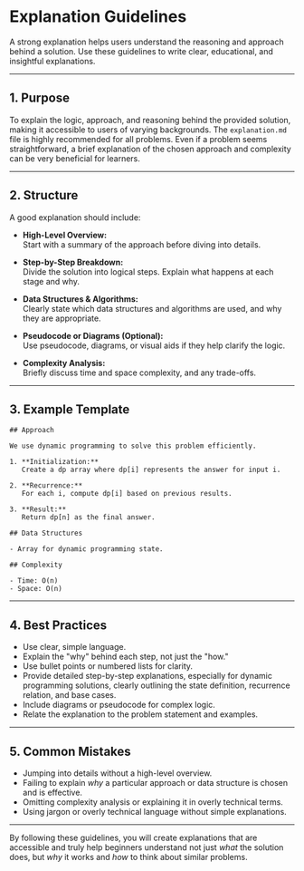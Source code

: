# Explanation Guidelines

A strong explanation helps users understand the reasoning and approach behind a solution. Use these guidelines to write clear, educational, and insightful explanations.

---

## 1. Purpose

To explain the logic, approach, and reasoning behind the provided solution, making it accessible to users of varying backgrounds. The `explanation.md` file is highly recommended for all problems. Even if a problem seems straightforward, a brief explanation of the chosen approach and complexity can be very beneficial for learners.

---

## 2. Structure

A good explanation should include:

- **High-Level Overview:**  
  Start with a summary of the approach before diving into details.

- **Step-by-Step Breakdown:**  
  Divide the solution into logical steps. Explain what happens at each stage and why.

- **Data Structures & Algorithms:**  
  Clearly state which data structures and algorithms are used, and why they are appropriate.

- **Pseudocode or Diagrams (Optional):**  
  Use pseudocode, diagrams, or visual aids if they help clarify the logic.

- **Complexity Analysis:**  
  Briefly discuss time and space complexity, and any trade-offs.

---

## 3. Example Template

```
## Approach

We use dynamic programming to solve this problem efficiently.

1. **Initialization:**  
   Create a dp array where dp[i] represents the answer for input i.

2. **Recurrence:**  
   For each i, compute dp[i] based on previous results.

3. **Result:**  
   Return dp[n] as the final answer.

## Data Structures

- Array for dynamic programming state.

## Complexity

- Time: O(n)
- Space: O(n)
```

---

## 4. Best Practices

- Use clear, simple language.
- Explain the "why" behind each step, not just the "how."
- Use bullet points or numbered lists for clarity.
- Provide detailed step-by-step explanations, especially for dynamic programming solutions, clearly outlining the state definition, recurrence relation, and base cases.
- Include diagrams or pseudocode for complex logic.
- Relate the explanation to the problem statement and examples.

---

## 5. Common Mistakes

- Jumping into details without a high-level overview.
- Failing to explain *why* a particular approach or data structure is chosen and is effective.
- Omitting complexity analysis or explaining it in overly technical terms.
- Using jargon or overly technical language without simple explanations.

---

By following these guidelines, you will create explanations that are accessible and truly help beginners understand not just *what* the solution does, but *why* it works and *how* to think about similar problems.